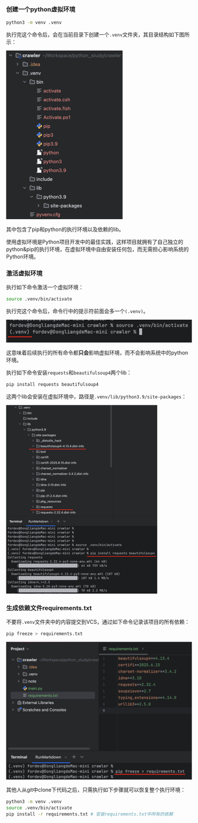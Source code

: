 ### 创建一个python虚拟环境

```bash
python3 -m venv .venv
```

执行完这个命令后，会在当前目录下创建一个`.venv`文件夹，其目录结构如下图所示：

<img src="./img/image-20250622155629750.png" alt="image-20250622155629750" style="zoom: 50%;" />

其中包含了pip和python的执行环境以及依赖的lib。

使用虚拟环境是Python项目开发中的最佳实践，这样项目就拥有了自己独立的python&pip的执行环境，在虚拟环境中自由安装任何包，而无需担心影响系统的Python环境。

### 激活虚拟环境

执行如下命令激活一个虚拟环境：

```bash
source .venv/bin/activate
```

执行完这个命令后，命令行中的提示符前面会多一个`(.venv)`。

<img src="./img/image-20250622160936646.png" alt="image-20250622160936646" style="zoom: 50%;" />

这意味着后续执行的所有命令都**只会**影响虚拟环境，而不会影响系统中的python环境。

执行如下命令安装`requests`和`beautifulsoup4`两个lib：

```bash
pip install requests beautifulsoup4
```

这两个lib会安装在虚拟环境中，路径是`.venv/lib/python3.9/site-packages`：

<img src="./img/image-20250622161854406.png" alt="image-20250622161854406" style="zoom:50%;" />

### 生成依赖文件requirements.txt

不要将`.venv`文件夹中的内容提交到VCS，通过如下命令记录该项目的所有依赖：

```bash
pip freeze > requirements.txt
```

<img src="./img/image-20250622163454390.png" alt="image-20250622163454390" style="zoom:50%;" />

其他人从git中clone下代码之后，只需执行如下步骤就可以恢复整个执行环境：

```bash
python3 -m venv .venv
source .venv/bin/activate 
pip install -r requirements.txt # 安装requirements.txt中所有的依赖
```













